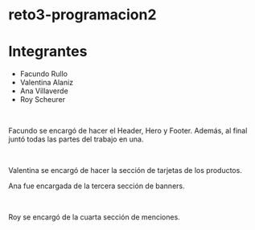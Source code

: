# reto3-programacion2

<h1> Integrantes </h1>
<ul>
    <li>Facundo Rullo</li>
    <li>Valentina Alaniz</li>
    <li>Ana Villaverde</li>
    <li>Roy Scheurer</li>
</ul>

<br>

<p> Facundo se encargó de hacer el Header, Hero y Footer. Además, al final juntó todas las partes del trabajo en una. </p>

<br>

<p> Valentina se encargó de hacer la sección de tarjetas de los productos. </p>

<p> Ana fue encargada de la tercera sección de banners. </p>

<br>

<p> Roy se encargó de la cuarta sección de menciones. </p>